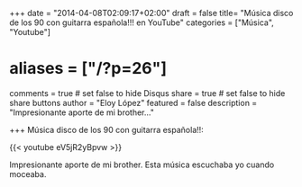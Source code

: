 +++
date = "2014-04-08T02:09:17+02:00"
draft = false
title= "Música disco de los 90 con guitarra española!!! en YouTube"
categories = ["Música", "Youtube"]
# aliases = ["/?p=26"]
comments = true	# set false to hide Disqus
share = true	# set false to hide share buttons
author = "Eloy López"
featured = false
description = "Impresionante aporte de mi brother..."

+++
Música disco de los 90 con guitarra española!!:

{{< youtube eV5jR2yBpvw >}}

Impresionante aporte de mi brother. Esta música escuchaba yo cuando moceaba.
